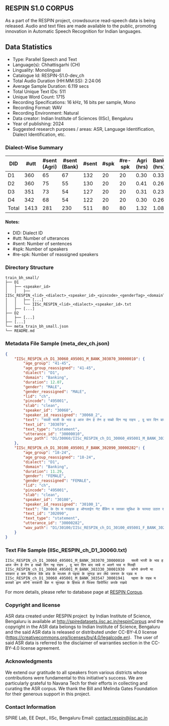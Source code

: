 ## RESPIN S1.0 CORPUS ##

As a part of the RESPIN project, crowdsource read-speech data is being released. Audio and text files
are made available to the public, promoting innovation in Automatic Speech Recognition for Indian languages.

## Data Statistics ##

- Type: Parallel Speech and Text
- Language(s): Chhattisgarhi (CH)
- Linguality: Monolingual
- Catalogue Id: RESPIN-S1.0-dev_ch
- Total Audio Duration (HH:MM:SS): 2:24:06
- Average Sample Duration: 6.119 secs
- Total Unique Text IDs: 511
- Unique Word Count: 1715
- Recording Specifications: 16 kHz, 16 bits per sample, Mono
- Recording Format: WAV
- Recording Environment: Natural
- Data creator: Indian Institute of Sciences (IISc), Bengaluru
- Year of publishing: 2024
- Suggested research purposes / areas: ASR, Language Identification, Dialect Identification, etc.

### Dialect-Wise Summary ###
| DID   | #utt | #sent (Agri) | #sent (Bank) | #sent | #spk | #re-spk | Agri (hrs) | Bank (hrs) | Total (hrs) |
|-------|------|--------------|--------------|-------|------|---------|------------|------------|-------------|
| D1 | 360 | 65 | 67 | 132 | 20 | 20 | 0.30 | 0.33 | 0.63 |
| D2 | 360 | 75 | 55 | 130 | 20 | 20 | 0.41 | 0.26 | 0.67 |
| D3 | 351 | 73 | 54 | 127 | 20 | 20 | 0.31 | 0.23 | 0.54 |
| D4 | 342 | 68 | 54 | 122 | 20 | 20 | 0.30 | 0.26 | 0.56 |
| Total | 1413 | 281 | 230 | 511 | 80 | 80 | 1.32 | 1.08 | 2.40 |



#### Notes:
- DID: Dialect ID
- #utt: Number of utterances
- #sent: Number of sentences
- #spk: Number of speakers
- #re-spk: Number of reassigned speakers

### Directory Structure ###
```
train_bh_small/
├── D1
│   ├── <speaker_id>
│   │   ├── IISc_RESPIN_<lid>_<dialect>_<speaker_id>_<pincode>_<genderTag>_<domainTag>_<text_id>_<uttid>.wav
│   │   ├── [...]
│   │   └── IISc_RESPIN_<lid>_<dialect>_<speaker_id>.txt
│   ├── [...]
├── D2
│   ├── [...]
├── [...]
└── meta_train_bh_small.json
└── README.md
```

### Metadata File Sample (meta_dev_ch.json) ###

```json
{
    "IISc_RESPIN_ch_D1_30060_495001_M_BANK_303070_30000010": {
        "age_group": "41-45",
        "age_group_reassigned": "41-45",
        "dialect": "D1",
        "domain": "Banking",
        "duration": 12.07,
        "gender": "MALE",
        "gender_reassigned": "MALE",
        "lid": "ch",
        "pincode": "495001",
        "slab": "clean",
        "speaker_id": "30060",
        "speaker_id_reassigned": "30060_2",
        "text": "सब्जी भाजी के भाव ह आज जेन हे तेन ह सब्बो दिन नइ राहय , दू चार दिन बाद जाबे त अलगे भाव म मिलही",
        "text_id": "303070",
        "text_type": "statement",
        "utterance_id": "30000010",
        "wav_path": "D1/30060/IISc_RESPIN_ch_D1_30060_495001_M_BANK_303070_30000010.wav"
    },
    "IISc_RESPIN_ch_D1_30100_495001_F_BANK_302090_30000282": {
        "age_group": "18-24",
        "age_group_reassigned": "18-24",
        "dialect": "D1",
        "domain": "Banking",
        "duration": 11.29,
        "gender": "FEMALE",
        "gender_reassigned": "FEMALE",
        "lid": "ch",
        "pincode": "495001",
        "slab": "clean",
        "speaker_id": "30100",
        "speaker_id_reassigned": "30100_1",
        "text": "बैंक के ऐप म गराहक ह ऑनलाईन नेट बैंकिंग म जतका सुबिधा के फायदा उठात रहिस ओला तो वो हर लेबे करही",
        "text_id": "302090",
        "text_type": "statement",
        "utterance_id": "30000282",
        "wav_path": "D1/30100/IISc_RESPIN_ch_D1_30100_495001_F_BANK_302090_30000282.wav"
    }
}
```

### Text File Sample (IISc_RESPIN_ch_D1_30060.txt) ###
```
IISc_RESPIN_ch_D1_30060_495001_M_BANK_303070_30000010	सब्जी भाजी के भाव ह आज जेन हे तेन ह सब्बो दिन नइ राहय , दू चार दिन बाद जाबे त अलगे भाव म मिलही
IISc_RESPIN_ch_D1_30060_495001_M_BANK_303330_30001930	कोनो कंपनी या सरकार ह कम बियाज देके बांड के माध्यम ले पइसा के जुगाड़ कर लेथे जरुरत के पड़ब म
IISc_RESPIN_ch_D1_30060_495001_M_BANK_303547_30001941	पइसा के राहब म कतको झन कोनो सरकारी बेंक म सुरक्छा के हिसाब ले फिक्स डिपोजिट करके रखथे
```

For more details, please refer to database page at [RESPIN Corpus](http://spiredatasets.iisc.ac.in/respinCorpus).

### Copyright and license ###

ASR data created under RESPIN project  by Indian Institute of Science, Bengaluru is available
at http://spiredatasets.iisc.ac.in/respinCorpus and the copyright in the ASR data belongs to
Indian Institute of Science, Bengaluru and the said ASR data is released or distributed under
CC-BY-4.0 license (https://creativecommons.org/licenses/by/4.0/legalcode.en).  The user of
said ASR data is referred to the disclaimer of warranties section in the CC-BY-4.0 license
agreement.


### Acknowledgments ###

We extend our gratitude to all speakers from various districts whose contributions were fundamental to this initiative's success.
We are particularly grateful to Navana Tech for their efforts in collecting and curating the ASR corpus.
We thank the Bill and Melinda Gates Foundation for their generous support in this project.

### Contact Information ###

SPIRE Lab, EE Dept., IISc, Bengaluru
Email: contact.respin@iisc.ac.in